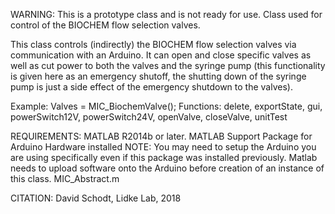 
WARNING: This is a prototype class and is not ready for use.
Class used for control of the BIOCHEM flow selection valves.

This class controls (indirectly) the BIOCHEM flow selection valves
via communication with an Arduino.  It can open and close specific
valves as well as cut power to both the valves and the syringe pump
(this functionality is given here as an emergency shutoff, the
shutting down of the syringe pump is just a side effect of the
emergency shutdown to the valves).

Example: Valves = MIC_BiochemValve();
Functions: delete, exportState, gui, powerSwitch12V, powerSwitch24V,
openValve, closeValve, unitTest

REQUIREMENTS:
MATLAB R2014b or later.
MATLAB Support Package for Arduino Hardware installed
NOTE: You may need to setup the Arduino you are using
specifically even if this package was installed previously.
Matlab needs to upload software onto the Arduino before
creation of an instance of this class.
MIC_Abstract.m

CITATION: David Schodt, Lidke Lab, 2018
